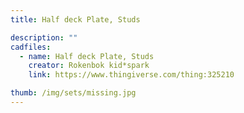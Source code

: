 ```yaml
---
title: Half deck Plate, Studs

description: ""
cadfiles:
  - name: Half deck Plate, Studs
    creator: Rokenbok kid*spark
    link: https://www.thingiverse.com/thing:325210

thumb: /img/sets/missing.jpg
---
```


